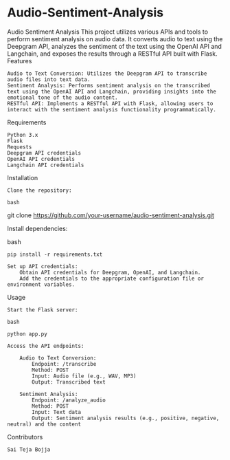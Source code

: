 # Audio-Sentiment-Analysis
Audio Sentiment Analysis
This project utilizes various APIs and tools to perform sentiment analysis on audio data. It converts audio to text using the Deepgram API, analyzes the sentiment of the text using the OpenAI API and Langchain, and exposes the results through a RESTful API built with Flask.
Features

    Audio to Text Conversion: Utilizes the Deepgram API to transcribe audio files into text data.
    Sentiment Analysis: Performs sentiment analysis on the transcribed text using the OpenAI API and Langchain, providing insights into the emotional tone of the audio content.
    RESTful API: Implements a RESTful API with Flask, allowing users to interact with the sentiment analysis functionality programmatically.

Requirements

    Python 3.x
    Flask
    Requests
    Deepgram API credentials
    OpenAI API credentials
    Langchain API credentials

Installation

    Clone the repository:

    bash

git clone https://github.com/your-username/audio-sentiment-analysis.git

Install dependencies:

bash

    pip install -r requirements.txt

    Set up API credentials:
        Obtain API credentials for Deepgram, OpenAI, and Langchain.
        Add the credentials to the appropriate configuration file or environment variables.

Usage

    Start the Flask server:

    bash

    python app.py

    Access the API endpoints:

        Audio to Text Conversion:
            Endpoint: /transcribe
            Method: POST
            Input: Audio file (e.g., WAV, MP3)
            Output: Transcribed text

        Sentiment Analysis:
            Endpoint: /analyze_audio
            Method: POST
            Input: Text data
            Output: Sentiment analysis results (e.g., positive, negative, neutral) and the content

Contributors

    Sai Teja Bojja
